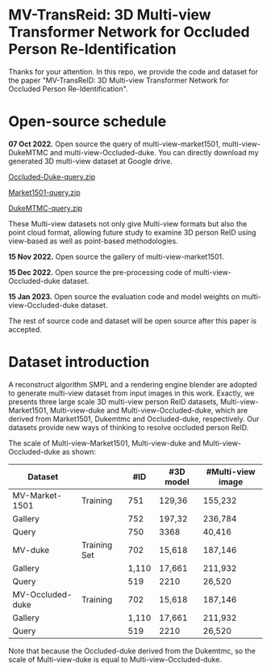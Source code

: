 # MV-TransReid:  3D Multi-view Transformer Network for Occluded Person Re-Identification

Thanks for your attention. In this repo, we provide the code and dataset for the paper "MV-TransReID: 3D Multi-view Transformer Network for Occluded Person Re-Identification".



# Open-source  schedule

**07 Oct 2022.** Open source the query of multi-view-market1501, multi-view-DukeMTMC and  multi-view-Occluded-duke. You can directly download my generated 3D multi-view dataset at  Google drive.

[Occluded-Duke-query.zip](https://drive.google.com/file/d/1cF_ozpjsbaFEa9tku1Kf_cTgkRNAozdy/view?usp=sharing)

[Market1501-query.zip](https://drive.google.com/file/d/1K2oqkP84ql5abFkp8V8vCvnR1b5N-VzM/view?usp=sharing)

[DukeMTMC-query.zip](https://drive.google.com/file/d/1iZgPoJ5dQKAcxjfKG2bvCSftoAbEoK3H/view?usp=sharing)

These Multi-view datasets not only give Multi-view formats but also the point cloud format, allowing future study to examine 3D person ReID using view-based as well as point-based methodologies.

**15 Nov 2022.** Open source the gallery of multi-view-market1501. 

**15 Dec 2022.** Open source the pre-processing code of  multi-view-Occluded-duke dataset. 

**15 Jan 2023.** Open source the evaluation code and model weights on multi-view-Occluded-duke dataset. 

The rest of  source code and dataset will be open source after this paper is accepted.



# Dataset introduction

A reconstruct algorithm SMPL and a rendering engine blender are adopted to generate multi-view dataset from input images in this work. Exactly, we presents three large scale 3D multi-view person ReID datasets, Multi-view-Market1501, Multi-view-duke and  Multi-view-Occluded-duke, which are derived from Market1501, Dukemtmc and Occluded-duke, respectively. Our datasets provide new ways of thinking to resolve occluded person ReID.

The scale of Multi-view-Market1501, Multi-view-duke and  Multi-view-Occluded-duke  as shown:

| Dataset          |              | #ID   | #3D model | #Multi-view image |
| ---------------- | ------------ | ----- | --------- | ----------------- |
| MV-Market-1501   | Training     | 751   | 129,36    | 155,232           |
| Gallery          |              | 752   | 197,32    | 236,784           |
| Query            |              | 750   | 3368      | 40,416            |
| MV-duke          | Training Set | 702   | 15,618    | 187,146           |
| Gallery          |              | 1,110 | 17,661    | 211,932           |
| Query            |              | 519   | 2210      | 26,520            |
| MV-Occluded-duke | Training     | 702   | 15,618    | 187,146           |
| Gallery          |              | 1,110 | 17,661    | 211,932           |
| Query            |              | 519   | 2210      | 26,520            |

Note that because the Occluded-duke derived from the Dukemtmc, so the scale of Multi-view-duke is equal to Multi-view-Occluded-duke. 
